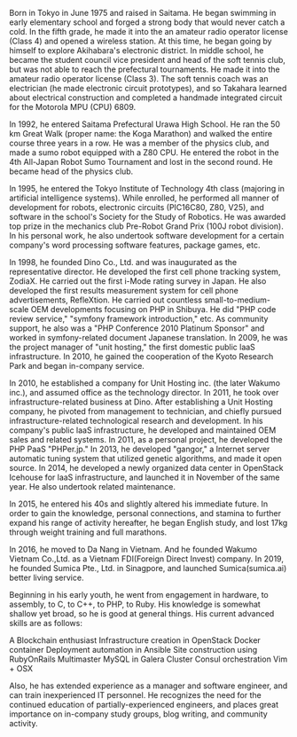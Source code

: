 Born in Tokyo in June 1975 and raised in Saitama. He began swimming in early elementary school and forged a strong body that would never catch a cold. In the fifth grade, he made it into the an amateur radio operator license (Class 4) and opened a wireless station. At this time, he began going by himself to explore Akihabara's electronic district. In middle school, he became the student council vice president and head of the soft tennis club, but was not able to reach the prefectural tournaments. He made it into the amateur radio operator license (Class 3). The soft tennis coach was an electrician (he made electronic circuit prototypes), and so Takahara learned about electrical construction and completed a handmade integrated circuit for the Motorola MPU (CPU) 6809.

In 1992, he entered Saitama Prefectural Urawa High School. He ran the 50 km Great Walk (proper name: the Koga Marathon) and walked the entire course three years in a row. He was a member of the physics club, and made a sumo robot equipped with a Z80 CPU. He entered the robot in the 4th All-Japan Robot Sumo Tournament and lost in the second round. He became head of the physics club.

In 1995, he entered the Tokyo Institute of Technology 4th class (majoring in artificial intelligence systems). While enrolled, he performed all manner of development for robots, electronic circuits (PIC16C80, Z80, V25), and software in the school's Society for the Study of Robotics. He was awarded top prize in the mechanics club Pre-Robot Grand Prix (100J robot division). In his personal work, he also undertook software development for a certain company's word processing software features, package games, etc.

In 1998, he founded Dino Co., Ltd. and was inaugurated as the representative director. He developed the first cell phone tracking system, ZodiaX. He carried out the first i-Mode rating survey in Japan. He also developed the first results measurement system for cell phone advertisements, RefleXtion. He carried out countless small-to-medium-scale OEM developments focusing on PHP in Shibuya. He did "PHP code review service," "symfony framework introduction," etc. As community support, he also was a "PHP Conference 2010 Platinum Sponsor" and worked in symfony-related document Japanese translation. In 2009, he was the project manager of "unit hosting," the first domestic public laaS infrastructure. In 2010, he gained the cooperation of the Kyoto Research Park and began in-company service.

In 2010, he established a company for Unit Hosting inc. (the later Wakumo inc.), and assumed office as the technology director. In 2011, he took over infrastructure-related business at Dino. After establishing a Unit Hosting company, he pivoted from management to technician, and chiefly pursued infrastructure-related technological research and development. In his company's public laaS infrastructure, he developed and maintained OEM sales and related systems. In 2011, as a personal project, he developed the PHP PaaS "PHPer.jp." In 2013, he developed "gangor," a Internet server automatic tuning system that utilized genetic algorithms, and made it open source. In 2014, he developed a newly organized data center in OpenStack Icehouse for laaS infrastructure, and launched it in November of the same year. He also undertook related maintenance.

In 2015, he entered his 40s and slightly altered his immediate future. In order to gain the knowledge, personal connections, and stamina to further expand his range of activity hereafter, he began English study, and lost 17kg through weight training and full marathons.

In 2016, he moved to Da Nang in Vietnam. And he founded Wakumo Vietnam Co.,Ltd. as a Vietnam FDI(Foreign Direct Invest) company.
In 2019, he founded Sumica Pte., Ltd. in Sinagpore, and launched Sumica(sumica.ai) better living service.

Beginning in his early youth, he went from engagement in hardware, to assembly, to C, to C++, to PHP, to Ruby. His knowledge is somewhat shallow yet broad, so he is good at general things. His current advanced skills are as follows:

A Blockchain enthusiast 
Infrastructure creation in OpenStack
Docker container
Deployment automation in Ansible
Site construction using RubyOnRails
Multimaster MySQL in Galera Cluster
Consul orchestration
Vim + OSX

Also, he has extended experience as a manager and software engineer, and can train inexperienced IT personnel. He recognizes the need for the continued education of partially-experienced engineers, and places great importance on in-company study groups, blog writing, and community activity.

